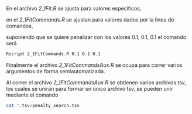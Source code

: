 En el archivo *2_1Fit.R* se ajusta para valores especificos, 

en el *2_1FitCommands.R* se ajustan para valores dados por la linea de comandos,

suponiendo que se quiere penalizar con los valores 0.1, 0.1, 0.1 el comando será
``` bash
Rscript 2_1FitCommands.R 0.1 0.1 0.1
```

Finalmente el archivo *2_1FitCommandsAux.R* se ocupa para correr varios argumentos de forma semiautomatizada.
 
Al correr el archivo *2_1FitCommandsAux.R* se obtienen varios archivos tsv, los cuales se uniran para formar un único archivo  tsv, se pueden unir mediante el comando 

``` bash
cat *.tsv>penalty_search.tsv
```
